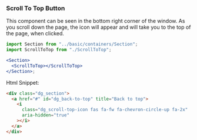 ### Scroll To Top Button

This component can be seen in the bottom right corner of the window. As you scroll down the page, the icon will appear and will take you to the top of the page, when clicked.

```jsx
import Section from "../basic/containers/Section";
import ScrollToTop from "./ScrollToTop";

<Section>
  <ScrollToTop></ScrollToTop>
</Section>;
```

Html Snippet:

```html
<div class="dg_section">
  <a href="#" id="dg_back-to-top" title="Back to top">
    <i
      class="dg_scroll-top-icon fas fa-fw fa-chevron-circle-up fa-2x"
      aria-hidden="true"
    ></i>
  </a>
</div>
```
